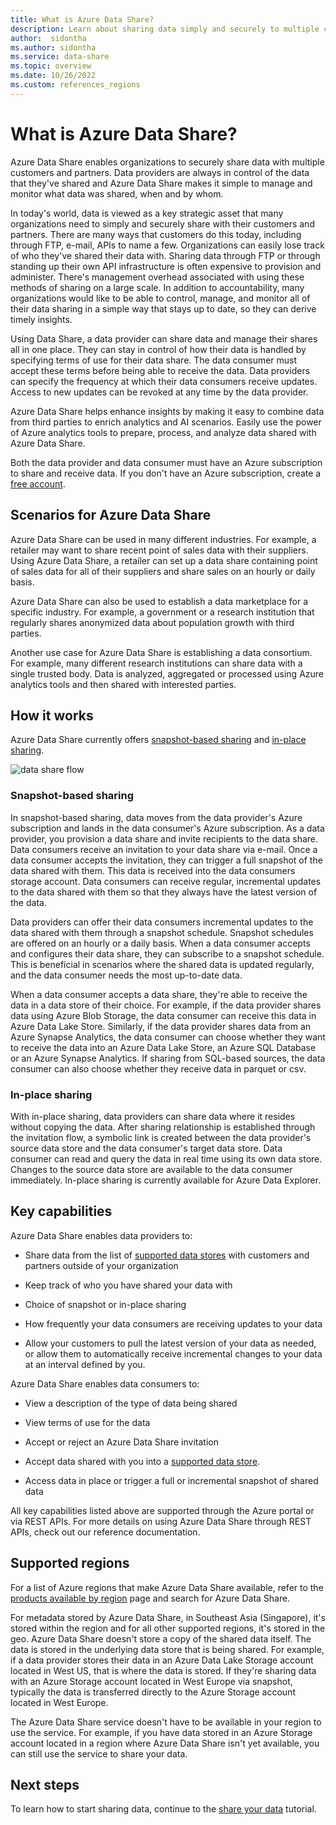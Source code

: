 ```yaml
---
title: What is Azure Data Share?
description: Learn about sharing data simply and securely to multiple customers and partners using Azure Data Share.
author:  sidontha
ms.author: sidontha
ms.service: data-share
ms.topic: overview
ms.date: 10/26/2022
ms.custom: references_regions
---
```

# What is Azure Data Share?

Azure Data Share enables organizations to securely share data with multiple customers and partners. Data providers are always in control of the data that they've shared and Azure Data Share makes it simple to manage and monitor what data was shared, when and by whom.

In today's world, data is viewed as a key strategic asset that many organizations need to simply and securely share with their customers and partners. There are many ways that customers do this today, including through FTP, e-mail, APIs to name a few. Organizations can easily lose track of who they've shared their data with. Sharing data through FTP or through standing up their own API infrastructure is often expensive to provision and administer. There's management overhead associated with using these methods of sharing on a large scale. In addition to accountability, many organizations would like to be able to control, manage, and monitor all of their data sharing in a simple way that stays up to date, so they can derive timely insights.

Using Data Share, a data provider can share data and manage their shares all in one place. They can stay in control of how their data is handled by specifying terms of use for their data share. The data consumer must accept these terms before being able to receive the data. Data providers can specify the frequency at which their data consumers receive updates. Access to new updates can be revoked at any time by the data provider. 

Azure Data Share helps enhance insights by making it easy to combine data from third parties to enrich analytics and AI scenarios. Easily use the power of Azure analytics tools to prepare, process, and analyze data shared with Azure Data Share. 

Both the data provider and data consumer must have an Azure subscription to share and receive data. If you don't have an Azure subscription, create a [free account](https://azure.microsoft.com/free/).

## Scenarios for Azure Data Share

Azure Data Share can be used in many different industries. For example, a retailer may want to share recent point of sales data with their suppliers. Using Azure Data Share, a retailer can set up a data share containing point of sales data for all of their suppliers and share sales on an hourly or daily basis.

Azure Data Share can also be used to establish a data marketplace for a specific industry. For example, a government or a research institution that regularly shares anonymized data about population growth with third parties. 

Another use case for Azure Data Share is establishing a data consortium. For example, many different research institutions can share data with a single trusted body. Data is analyzed, aggregated or processed using Azure analytics tools and then shared with interested parties. 

## How it works

Azure Data Share currently offers [snapshot-based sharing](#snapshot-based-sharing) and [in-place sharing](#in-place-sharing).

![data share flow](media/data-share-flow.png)

### Snapshot-based sharing

In snapshot-based sharing, data moves from the data provider's Azure subscription and lands in the data consumer's Azure subscription. As a data provider, you provision a data share and invite recipients to the data share. Data consumers receive an invitation to your data share via e-mail. Once a data consumer accepts the invitation, they can trigger a full snapshot of the data shared with them. This data is received into the data consumers storage account. Data consumers can receive regular, incremental updates to the data shared with them so that they always have the latest version of the data. 

Data providers can offer their data consumers incremental updates to the data shared with them through a snapshot schedule. Snapshot schedules are offered on an hourly or a daily basis. When a data consumer accepts and configures their data share, they can subscribe to a snapshot schedule. This is beneficial in scenarios where the shared data is updated regularly, and the data consumer needs the most up-to-date data. 

When a data consumer accepts a data share, they're able to receive the data in a data store of their choice. For example, if the data provider shares data using Azure Blob Storage, the data consumer can receive this data in Azure Data Lake Store. Similarly, if the data provider shares data from an Azure Synapse Analytics, the data consumer can choose whether they want to receive the data into an Azure Data Lake Store, an Azure SQL Database or an Azure Synapse Analytics. If sharing from SQL-based sources, the data consumer can also choose whether they receive data in parquet or csv. 

### In-place sharing

With in-place sharing, data providers can share data where it resides without copying the data. After sharing relationship is established through the invitation flow, a symbolic link is created between the data provider's source data store and the data consumer's target data store. Data consumer can read and query the data in real time using its own data store. Changes to the source data store are available to the data consumer immediately. In-place sharing is currently available for Azure Data Explorer.

## Key capabilities

Azure Data Share enables data providers to:

* Share data from the list of [supported data stores](supported-data-stores.md) with customers and partners outside of your organization

* Keep track of who you have shared your data with

* Choice of snapshot or in-place sharing

* How frequently your data consumers are receiving updates to your data

* Allow your customers to pull the latest version of your data as needed, or allow them to automatically receive incremental changes to your data at an interval defined by you.

Azure Data Share enables data consumers to: 

* View a description of the type of data being shared

* View terms of use for the data

* Accept or reject an Azure Data Share invitation

* Accept data shared with you into a [supported data store](supported-data-stores.md).

* Access data in place or trigger a full or incremental snapshot of shared data

All key capabilities listed above are supported through the Azure portal or via REST APIs. For more details on using Azure Data Share through REST APIs, check out our reference documentation. 

## Supported regions

For a list of Azure regions that make Azure Data Share available, refer to the [products available by region](https://azure.microsoft.com/global-infrastructure/services/?products=data-share) page and search for Azure Data Share. 

For metadata stored by Azure Data Share, in Southeast Asia (Singapore), it's stored within the region and for all other supported regions, it's stored in the geo. Azure Data Share doesn't store a copy of the shared data itself. The data is stored in the underlying data store that is being shared. For example, if a data provider stores their data in an Azure Data Lake Storage account located in West US, that is where the data is stored. If they're sharing data with an Azure Storage account located in West Europe via snapshot, typically the data is transferred directly to the Azure Storage account located in West Europe. 

The Azure Data Share service doesn't have to be available in your region to use the service. For example, if you have data stored in an Azure Storage account located in a region where Azure Data Share isn't yet available, you can still use the service to share your data. 

## Next steps

To learn how to start sharing data, continue to the [share your data](share-your-data.md) tutorial.
